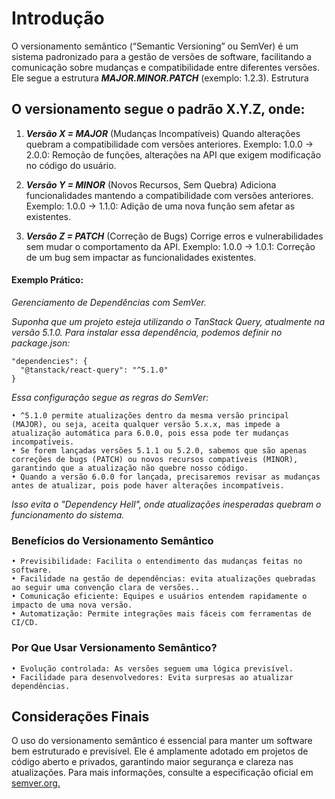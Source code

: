 # Introdução
O versionamento semântico (“Semantic Versioning” ou SemVer) é um sistema padronizado para a gestão de versões de software, facilitando a comunicação sobre mudanças e compatibilidade entre diferentes versões. Ele segue a estrutura ***MAJOR.MINOR.PATCH*** (exemplo: 1.2.3).
Estrutura

## O versionamento segue o padrão X.Y.Z, onde:

1. ***Versão X = MAJOR***  (Mudanças Incompatíveis)
Quando alterações quebram a compatibilidade com versões anteriores. 
Exemplo:
    1.0.0 → 2.0.0: Remoção de funções, alterações na API que exigem modificação no código do usuário.

2. ***Versão Y = MINOR*** (Novos Recursos, Sem Quebra)
Adiciona funcionalidades mantendo a compatibilidade com versões anteriores. Exemplo:
     1.0.0 → 1.1.0: Adição de uma nova função sem afetar as existentes.

3. ***Versão Z = PATCH*** (Correção de Bugs)
Corrige erros e vulnerabilidades sem mudar o comportamento da API. Exemplo:
     1.0.0 → 1.0.1: Correção de um bug sem impactar as funcionalidades existentes.

#### Exemplo Prático:
_Gerenciamento de Dependências com SemVer._

_Suponha que um projeto esteja utilizando o TanStack Query, atualmente na versão 5.1.0. Para instalar essa dependência, podemos definir no package.json:_

```
"dependencies": {
  "@tanstack/react-query": "^5.1.0"
}
```

_Essa configuração segue as regras do SemVer:_

    • ^5.1.0 permite atualizações dentro da mesma versão principal (MAJOR), ou seja, aceita qualquer versão 5.x.x, mas impede a atualização automática para 6.0.0, pois essa pode ter mudanças incompatíveis.
    • Se forem lançadas versões 5.1.1 ou 5.2.0, sabemos que são apenas correções de bugs (PATCH) ou novos recursos compatíveis (MINOR), garantindo que a atualização não quebre nosso código.
    • Quando a versão 6.0.0 for lançada, precisaremos revisar as mudanças antes de atualizar, pois pode haver alterações incompatíveis.
_Isso evita o "Dependency Hell", onde atualizações inesperadas quebram o funcionamento do sistema._

### Benefícios do Versionamento Semântico
    • Previsibilidade: Facilita o entendimento das mudanças feitas no software. 
    • Facilidade na gestão de dependências: evita atualizações quebradas ao seguir uma convenção clara de versões.. 
    • Comunicação eficiente: Equipes e usuários entendem rapidamente o impacto de uma nova versão. 
    • Automatização: Permite integrações mais fáceis com ferramentas de CI/CD.
    
### Por Que Usar Versionamento Semântico?
    • Evolução controlada: As versões seguem uma lógica previsível.
    • Facilidade para desenvolvedores: Evita surpresas ao atualizar dependências.
      
## Considerações Finais
O uso do versionamento semântico é essencial para manter um software bem estruturado e previsível. Ele é amplamente adotado em projetos de código aberto e privados, garantindo maior segurança e clareza nas atualizações.
Para mais informações, consulte a especificação oficial em [semver.org.](https://semver.org/)
